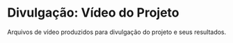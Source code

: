 # Divulgação: Vídeo do Projeto

Arquivos de vídeo produzidos para divulgação do projeto e seus resultados.

